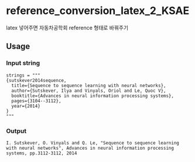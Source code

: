 # reference_conversion_latex_2_KSAE
latex 넣어주면 자동차공학회 reference 형태로 바꿔주기



## Usage

### Input string

```
strings = """
{sutskever2014sequence,
  title={Sequence to sequence learning with neural networks},
  author={Sutskever, Ilya and Vinyals, Oriol and Le, Quoc V},
  booktitle={Advances in neural information processing systems},
  pages={3104--3112},
  year={2014}
}
"""
```



### Output

```
I. Sutskever, O. Vinyals and Q. Le, "Sequence to sequence learning with neural networks", Advances in neural information processing systems, pp.3112-3112, 2014
```



